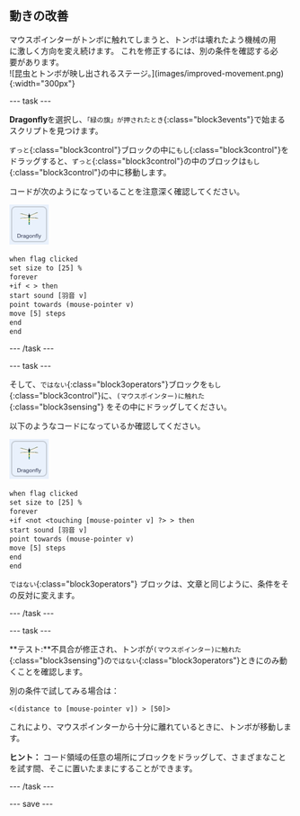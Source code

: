 ## 動きの改善

<div style="display: flex; flex-wrap: wrap">
<div style="flex-basis: 200px; flex-grow: 1; margin-right: 15px;">
マウスポインターがトンボに触れてしまうと、トンボは壊れたよう機械の用に激しく方向を変え続けます。 これを修正するには、別の条件を確認する必要があります。
</div>
<div>
![昆虫とトンボが映し出されるステージ。](images/improved-movement.png){:width="300px"}
</div>
</div>

--- task ---

**Dragonfly**を選択し、`「緑の旗」が押されたとき`{:class="block3events"}で始まるスクリプトを見つけます。

`ずっと`{:class="block3control"}ブロックの中に`もし`{:class="block3control"}をドラッグすると、`ずっと`{:class="block3control"}の中のブロックは`もし`{:class="block3control"}の中に移動します。

コードが次のようになっていることを注意深く確認してください。

![](images/dragonfly-icon.png)

```blocks3
when flag clicked
set size to [25] %
forever
+if < > then
start sound [羽音 v]
point towards (mouse-pointer v)
move [5] steps
end
end
```
--- /task ---

--- task ---

そして、`ではない`{:class="block3operators"}ブロックを`もし`{:class="block3control"}に、`(マウスポインター)に触れた`{:class="block3sensing"} をその中にドラッグしてください。

以下のようなコードになっているか確認してください。

![](images/dragonfly-icon.png)

```blocks3
when flag clicked
set size to [25] %
forever
+if <not <touching [mouse-pointer v] ?> > then
start sound [羽音 v]
point towards (mouse-pointer v)
move [5] steps
end
end
```

`ではない`{:class="block3operators"} ブロックは、文章と同じように、条件をその反対に変えます。

--- /task ---

--- task ---

**テスト:**不具合が修正され、トンボが`(マウスポインター)に触れた`{:class="block3sensing"}の`ではない`{:class="block3operators"}ときにのみ動くことを確認します。

別の条件で試してみる場合は：

```blocks3
<(distance to [mouse-pointer v]) > [50]>
```

これにより、マウスポインターから十分に離れているときに、トンボが移動します。

**ヒント：** コード領域の任意の場所にブロックをドラッグして、さまざまなことを試す間、そこに置いたままにすることができます。

--- /task ---

--- save ---
